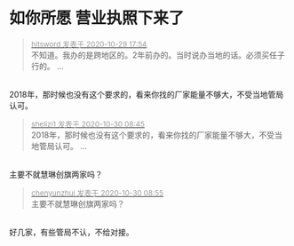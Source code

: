 # 如你所愿 营业执照下来了


<div class="quote"><blockquote><font size="2"><a href="https://www.hostloc.com/forum.php?mod=redirect&amp;goto=findpost&amp;pid=9370448&amp;ptid=759570" target="_blank"><font color="#999999">hitsword 发表于 2020-10-29 17:54</font></a></font><br />
不知道。我办的是跨地区的。2年前办的。当时说办当地的话。必须买任子行的。 ...</blockquote></div><br />
2018年，那时候也没有这个要求的，看来你找的厂家能量不够大，不受当地管局认可。

<div class="quote"><blockquote><font size="2"><a href="https://www.hostloc.com/forum.php?mod=redirect&amp;goto=findpost&amp;pid=9373406&amp;ptid=759570" target="_blank"><font color="#999999">shelizi1 发表于 2020-10-30 08:45</font></a></font><br />
2018年，那时候也没有这个要求的，看来你找的厂家能量不够大，不受当地管局认可。 ...</blockquote></div><br />
主要不就慧琳创旗两家吗？

<div class="quote"><blockquote><font size="2"><a href="https://www.hostloc.com/forum.php?mod=redirect&amp;goto=findpost&amp;pid=9373440&amp;ptid=759570" target="_blank"><font color="#999999">chenyunzhui 发表于 2020-10-30 08:55</font></a></font><br />
主要不就慧琳创旗两家吗？</blockquote></div><br />
好几家，有些管局不认，不给对接。
